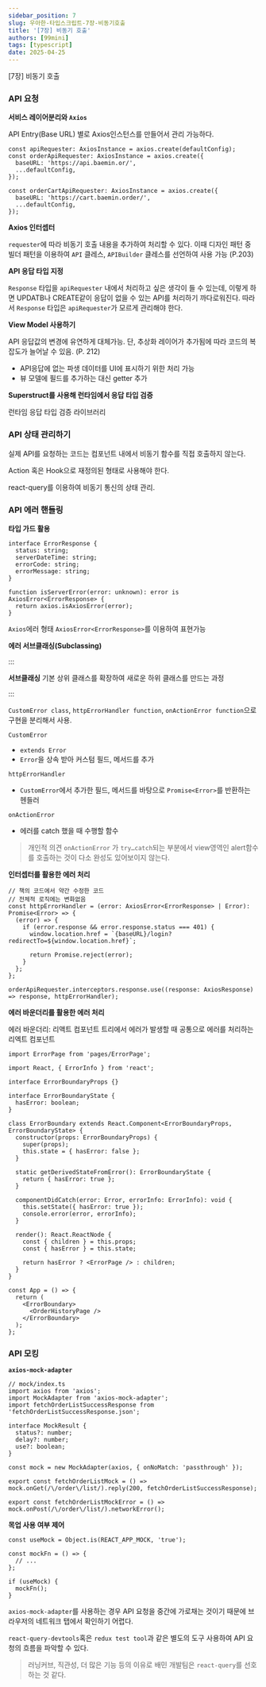 ```yaml
---
sidebar_position: 7
slug: 우아한-타입스크립트-7장-비동기호출
title: '[7장] 비동기 호출'
authors: [99mini]
tags: [typescript]
date: 2025-04-25
---
```


[7장] 비동기 호출

<!-- truncate -->

### API 요청

**서비스 레이어분리와 `Axios`**

API Entry(Base URL) 별로 Axios인스턴스를 만들어서 관리 가능하다.

```tsx
const apiRequester: AxiosInstance = axios.create(defaultConfig);
const orderApiRequester: AxiosInstance = axios.create({
  baseURL: 'https://api.baemin.or/',
  ...defaultConfig,
});

const orderCartApiRequester: AxiosInstance = axios.create({
  baseURL: 'https://cart.baemin.order/',
  ...defaultConfig,
});
```

**Axios 인터셉터**

`requester`에 따라 비동기 호출 내용을 추가하여 처리할 수 있다. 이때 디자인 패턴 중 빌더 패턴을 이용하여 `API` 클레스, `APIBuilder` 클레스를 선언하여 사용 가능 (P.203)

**API 응답 타입 지정**

`Response` 타입을 `apiRequester` 내에서 처리하고 싶은 생각이 들 수 있는데, 이렇게 하면 UPDATB나 CREATE같이 응답이 없을 수 있는 API를 처리하기 까다로워진다. 따라서 `Response` 타입은 `apiRequester`가 모르게 관리해야 한다.

**View Model 사용하기**

API 응답값의 변경에 유연하게 대체가능. 단, 추상화 레이어가 추가됨에 따라 코드의 복잡도가 늘어날 수 있음. (P. 212)

- API응답에 없는 파생 데이터를 UI에 표시하기 위한 처리 가능
- 뷰 모델에 필드를 추가하는 대신 getter 추가

**Superstruct를 사용해 런타임에서 응답 타입 검증**

런타임 응답 타입 검증 라이브러리

### API 상태 관리하기

실제 API를 요청하는 코드는 컴포넌트 내에서 비동기 함수를 직접 호출하지 않는다.

Action 혹은 Hook으로 재정의된 형태로 사용해야 한다.

react-query를 이용하여 비동기 통신의 상태 관리.

### API 에러 핸들링

**타입 가드 활용**

```tsx
interface ErrorResponse {
  status: string;
  serverDateTime: string;
  errorCode: string;
  errorMessage: string;
}

function isServerError(error: unknown): error is AxiosError<ErrorResponse> {
  return axios.isAxiosError(error);
}
```

`Axios`에러 형태 `AxiosError<ErrorResponse>`를 이용하여 표현가능

**에러 서브클래싱(Subclassing)**

:::

**서브클래싱**
기본 상위 클래스를 확장하여 새로운 하위 클래스를 만드는 과정

:::

`CustomError class`, `httpErrorHandler function`, `onActionError function`으로 구현을 분리해서 사용.

`CustomError`

- `extends Error`
- `Error`을 상속 받아 커스텀 필드, 메서드를 추가

`httpErrorHandler`

- `CustomError`에서 추가한 필드, 메서드를 바탕으로 `Promise<Error>`를 반환하는 헨들러

`onActionError`

- 에러를 catch 했을 때 수행할 함수

> 개인적 의견
> `onActionError` 가 `try…catch`되는 부분에서 view영역인 alert함수를 호출하는 것이 다소 완성도 있어보이지 않는다.

**인터셉터를 활용한 에러 처리**

```tsx
// 책의 코드에서 약간 수정한 코드
// 전체적 로직에는 변화없음
const httpErrorHandler = (error: AxiosError<ErrorResponse> | Error): Promise<Error> => {
  (error) => {
    if (error.response && error.response.status === 401) {
      window.location.href = `{baseURL}/login?redirectTo=${window.location.href}`;

      return Promise.reject(error);
    }
  };
};

orderApiRequester.interceptors.response.use((response: AxiosResponse) => response, httpErrorHandler);
```

**에러 바운더리를 활용한 에러 처리**

에러 바운더리: 리액트 컴포넌트 트리에서 에러가 발생할 때 공통으로 에러를 처리하는 리엑트 컴포넌트

```tsx
import ErrorPage from 'pages/ErrorPage';

import React, { ErrorInfo } from 'react';

interface ErrorBoundaryProps {}

interface ErrorBoundaryState {
  hasError: boolean;
}

class ErrorBoundary extends React.Component<ErrorBoundaryProps, ErrorBoundaryState> {
  constructor(props: ErrorBoundaryProps) {
    super(props);
    this.state = { hasError: false };
  }

  static getDerivedStateFromError(): ErrorBoundaryState {
    return { hasError: true };
  }

  componentDidCatch(error: Error, errorInfo: ErrorInfo): void {
    this.setState({ hasError: true });
    console.error(error, errorInfo);
  }

  render(): React.ReactNode {
    const { children } = this.props;
    const { hasError } = this.state;

    return hasError ? <ErrorPage /> : children;
  }
}

const App = () => {
  return (
    <ErrorBoundary>
      <OrderHistoryPage />
    </ErrorBoundary>
  );
};
```

### API 모킹

**`axios-mock-adapter`**

```tsx
// mock/index.ts
import axios from 'axios';
import MockAdapter from 'axios-mock-adapter';
import fetchOrderListSuccessResponse from 'fetchOrderListSuccessResponse.json';

interface MockResult {
  status?: number;
  delay?: number;
  use?: boolean;
}

const mock = new MockAdapter(axios, { onNoMatch: 'passthrough' });

export const fetchOrderListMock = () => mock.onGet(/\/order\/list/).reply(200, fetchOrderListSuccessResponse);

export const fetchOrderListMockError = () => mock.onPost(/\/order\/list/).networkError();
```

**목업 사용 여부 제어**

```tsx
const useMock = Object.is(REACT_APP_MOCK, 'true');

const mockFn = () => {
  // ...
};

if (useMock) {
  mockFn();
}
```

`axios-mock-adapter`를 사용하는 경우 API 요청을 중간에 가로채는 것이기 때문에 브라우저의 네트워크 탭에서 확인하기 어렵다.

`react-query-devtools`혹은 `redux test tool`과 같은 별도의 도구 사용하여 API 요청의 흐름을 파악할 수 있다.

> 러닝커브, 직관성, 더 많은 기능 등의 이유로 배민 개발팀은 `react-query`를 선호하는 것 같다.

